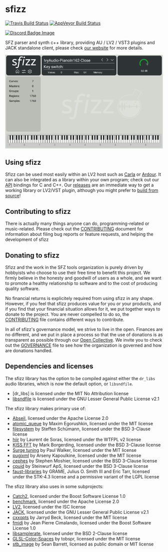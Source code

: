 # sfizz

[![Travis Build Status]](https://travis-ci.com/sfztools/sfizz)
[![AppVeyor Build Status]](https://ci.appveyor.com/project/sfztools/sfizz)

[![Discord Badge Image]](https://discord.gg/3ArE9Mw)

SFZ parser and synth c++ library, providing AU / LV2 / VST3 plugins
and JACK standalone client, please check [our website] for more details.

![Screenshot](screenshot.png)

## Using sfizz

Sfizz can be used most easily within an LV2 host such as [Carla] or [Ardour].
It can also be integrated as a library within your own program; check out our [API] bindings for C and C++.
Our [releases] are an immediate way to get a working library or LV2/VST plugin, although you might prefer to [build from source]!

## Contributing to sfizz

There is actually many things anyone can do, programming-related or music-related.
Please check out the [CONTRIBUTING](CONTRIBUTING.md) document for information about filing bug reports or feature requests, and helping the development of sfizz

## Donating to sfizz

Sfizz and the work in the SFZ tools organization is purely driven by hobbyists who choose to use their free time to benefit this project.
We firmly believe in the honesty and goodwill of users as a whole, and we want to promote a healthy relationship to software and to the cost of producing quality software.

No financial returns is explicitely required from using sfizz in any shape.
However, if you feel that sfizz produces value for you or your products, and if you find that your financial situation allows for it, we put together ways to donate to the project.
You are never compelled to do so, the [CONTRIBUTING](CONTRIBUTING.md) file contains different ways to contribute.

In all of sfizz's governance model, we strive to live in the open.
Finances are no different, and we put in place a process so that the use of donations is as transparent as possible through our [Open Collective].
We invite you to check out the [GOVERNANCE](GOVERNANCE.md) file to see how the organization is governed and how are donations handled.

## Dependencies and licenses

The sfizz library has the option to be compiled against either the `dr_libs`
audio libraries, which is now the default option, or `libsndfile`.

- [dr_libs] is licensed under the MIT No Attribution license
- [libsndfile] is licensed under the GNU Lesser General Public License v2.1

The sfizz library makes primary use of:

- [Abseil], licensed under the Apache License 2.0
- [atomic_queue] by Maxim Egorushkin, licensed under the MIT license
- [filesystem] by Steffen Schümann, licensed under the BSD 3-Clause license
- [hiir] by Laurent de Soras, licensed under the WTFPL v2 license
- [KISS FFT] by Mark Borgerding, licensed under the BSD 3-Clause license
- [Surge tuning] by Paul Walker, licensed under the MIT license
- [pugixml] by Arseny Kapoulkine, licensed under the MIT license
- [cephes] by Stephen Moshier, licensed under the BSD 3-Clause license
- [cpuid] by Steinwurf ApS, licensed under the BSD 3-Clause license
- [faust-libraries] by GRAME, Julius O. Smith III and Eric Tarr, licensed under the STK-4.3 license and a permissive variant of the LGPL license

The sfizz library also uses in some subprojects:

- [Catch2], licensed under the Boost Software License 1.0
- [benchmark], licensed under the Apache License 2.0
- [LV2], licensed under the ISC license
- [JACK], licensed under the GNU Lesser General Public License v2.1
- [cxxopts] by Jarryd Beck, licensed under the MIT license
- [fmidi] by Jean Pierre Cimalando, licensed under the Boost Software License 1.0
- [libsamplerate], licensed under the BSD 2-Clause license
- [GLSL-Color-Spaces] by tobspr, licensed under the MIT license
- [stb_image] by Sean Barrett, licensed as public domain or MIT license

[Abseil]:       https://abseil.io/
[atomic_queue]: https://github.com/max0x7ba/atomic_queue
[benchmark]:    https://github.com/google/benchmark
[Catch2]:       https://github.com/catchorg/Catch2
[filesystem]:   https://github.com/gulrak/filesystem
[Surge tuning]: https://surge-synth-team.org/tuning-library/
[pugixml]:      https://pugixml.org/
[cephes]:       https://www.netlib.org/cephes/
[cpuid]:        https://github.com/steinwurf/cpuid
[faust-libraries]: https://github.com/grame-cncm/faustlibraries
[hiir]:         http://ldesoras.free.fr/prod.html#src_hiir
[KISS FFT]:     http://kissfft.sourceforge.net/
[JACK]:         https://github.com/jackaudio/jack2
[cxxopts]:      https://github.com/jarro2783/cxxopts
[fmidi]:        https://github.com/jpcima/fmidi
[libsamplerate]: http://www.mega-nerd.com/SRC/
[libsndfile]:   http://www.mega-nerd.com/libsndfile/
[LV2]:          https://lv2plug.in/
[GLSL-Color-Spaces]: https://github.com/tobspr/GLSL-Color-Spaces
[stb_image]:    https://github.com/nothings/stb
[our website]:  https://sfz.tools/sfizz
[releases]:     https://github.com/sfztools/sfizz/releases
[Carla]:     https://kx.studio/Applications:Carla
[Ardour]:     https://ardour.org/
[API]:     https://sfz.tools/sfizz/api/
[Open Collective]:     https://opencollective.com/sfztools
[build from source]:     https://sfz.tools/sfizz/development/build/
[AppVeyor Build Status]: https://img.shields.io/appveyor/ci/sfztools/sfizz.svg?label=Windows&style=popout&logo=appveyor
[Travis Build Status]:   https://img.shields.io/travis/com/sfztools/sfizz.svg?label=Linux&style=popout&logo=travis
[Discord Badge Image]:   https://img.shields.io/discord/587748534321807416?label=discord&logo=discord
